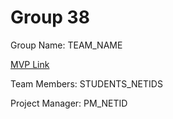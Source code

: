 # Group 38
Group Name: TEAM_NAME

[MVP Link](http://cs196.cs.illinois.edu)

Team Members: STUDENTS_NETIDS

Project Manager: PM_NETID
